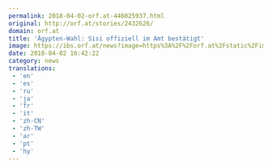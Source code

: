 ```yaml
---
permalink: 2018-04-02-orf.at-446025937.html
original: http://orf.at/stories/2432626/
domain: orf.at
title: 'Ägypten-Wahl: Sisi offiziell im Amt bestätigt'
image: https://ibs.orf.at/news?image=https%3A%2F%2Forf.at%2Fstatic%2Fimages%2Fsite%2Fnews%2F20180414%2Faegypten_sisi_endergebnis_pure_afp.4811285.jpg
date: 2018-04-02 16:42:22
category: news
translations: 
 - 'en'
 - 'es'
 - 'ru'
 - 'ja'
 - 'fr'
 - 'it'
 - 'zh-CN'
 - 'zh-TW'
 - 'ar'
 - 'pt'
 - 'hy'
---
```


